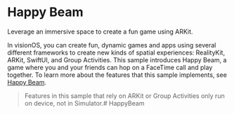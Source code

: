 # Happy Beam
Leverage an immersive space to create a fun game using ARKit.

In visionOS, you can create fun, dynamic games and apps using several different frameworks to create new kinds of spatial experiences: RealityKit, ARKit, SwiftUI, and Group Activities. This sample introduces Happy Beam, a game where you and your friends can hop on a FaceTime call and play together. To learn more about the features that this sample implements, see [Happy Beam](https://developer.apple.com/documentation/visionos/happybeam).

> Features in this sample that rely on ARKit or Group Activities only run on device, not in Simulator.# HappyBeam

